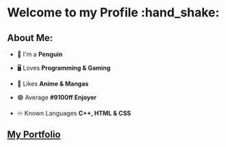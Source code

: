 # Welcome to my Profile :hand_shake:

## About Me:

- 🐧 I'm a **Penguin**

- 🖥️ Loves **Programming & Gaming**

- 🌸 Likes **Anime & Mangas**

- 🟣 Average **#9100ff Enjoyer**

- ♾️ Known Languages **C++, HTML & CSS**

## [My Portfolio](pingoda.guthub.io)
